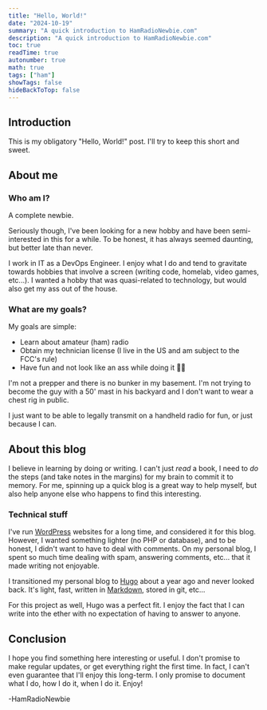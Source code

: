 ```yaml
---
title: "Hello, World!"
date: "2024-10-19"
summary: "A quick introduction to HamRadioNewbie.com"
description: "A quick introduction to HamRadioNewbie.com"
toc: true
readTime: true
autonumber: true
math: true
tags: ["ham"]
showTags: false
hideBackToTop: false
---
```


## Introduction

This is my obligatory "Hello, World!" post. I'll try to keep this short and sweet.

## About me

### Who am I?

A complete newbie.

Seriously though, I've been looking for a new hobby and have been semi-interested in this for a while. To be honest, it has always seemed daunting, but better late than never.

I work in IT as a DevOps Engineer. I enjoy what I do and tend to gravitate towards hobbies that involve a screen (writing code, homelab, video games, etc...). I wanted a hobby that was quasi-related to technology, but would also get my ass out of the house.

### What are my goals?

My goals are simple:

* Learn about amateur (ham) radio
* Obtain my technician license (I live in the US and am subject to the FCC's rule)
* Have fun and not look like an ass while doing it 🤷🏻

I'm not a prepper and there is no bunker in my basement. I'm not trying to become the guy with a 50' mast in his backyard and I don't want to wear a chest rig in public.

I just want to be able to legally transmit on a handheld radio for fun, or just because I can.

## About this blog

I believe in learning by doing or writing. I can't just *read* a book, I need to *do* the steps (and take notes in the margins) for my brain to commit it to memory. For me, spinning up a quick blog is a great way to help myself, but also help anyone else who happens to find this interesting.

### Technical stuff

I've run [WordPress](https://wordpress.org/) websites for a long time, and considered it for this blog. However, I wanted something lighter (no PHP or database), and to be honest, I didn't want to have to deal with comments. On my personal blog, I spent so much time dealing with spam, answering comments, etc... that it made writing not enjoyable.

I transitioned my personal blog to [Hugo](https://gohugo.io/) about a year ago and never looked back. It's light, fast, written in [Markdown](https://en.wikipedia.org/wiki/Markdown), stored in git, etc...

For this project as well, Hugo was a perfect fit. I enjoy the fact that I can write into the ether with no expectation of having to answer to anyone.

## Conclusion

I hope you find something here interesting or useful. I don't promise to make regular updates, or get everything right the first time. In fact, I can't even guarantee that I'll enjoy this long-term. I only promise to document what I do, how I do it, when I do it. Enjoy!

\-HamRadioNewbie
